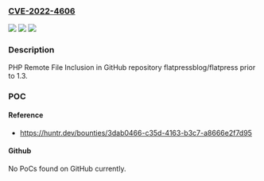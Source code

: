 ### [CVE-2022-4606](https://cve.mitre.org/cgi-bin/cvename.cgi?name=CVE-2022-4606)
![](https://img.shields.io/static/v1?label=Product&message=flatpressblog%2Fflatpress&color=blue)
![](https://img.shields.io/static/v1?label=Version&message=n%2Fa&color=blue)
![](https://img.shields.io/static/v1?label=Vulnerability&message=CWE-98%20Improper%20Control%20of%20Filename%20for%20Include%2FRequire%20Statement%20in%20PHP%20Program%20('PHP%20Remote%20File%20Inclusion')&color=brighgreen)

### Description

PHP Remote File Inclusion in GitHub repository flatpressblog/flatpress prior to 1.3.

### POC

#### Reference
- https://huntr.dev/bounties/3dab0466-c35d-4163-b3c7-a8666e2f7d95

#### Github
No PoCs found on GitHub currently.

